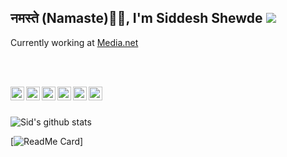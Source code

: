 <h2> नमस्ते (Namaste)🙏🏻, I'm Siddesh Shewde <img src="https://media.giphy.com/media/12oufCB0MyZ1Go/giphy.gif"> </h2>
Currently working at <a href="https://media.net/">Media.net</a>

<br><br>

<a href="https://discord.gg/UZDJNv">
  <img align="left" alt="Sid's Discord" width="22px" src="https://cdn.jsdelivr.net/npm/simple-icons@v3/icons/discord.svg" />
</a>
<a href="https://twitter.com/siddeshshewde">
  <img align="left" alt="Siddesh Shewde | Twitter" width="22px" src="https://cdn.jsdelivr.net/npm/simple-icons@v3/icons/twitter.svg" />
</a>
<a href="https://www.linkedin.com/in/siddesh-shewde-b5515416/">
  <img align="left" alt="Sid's LinkedIN" width="22px" src="https://cdn.jsdelivr.net/npm/simple-icons@v3/icons/linkedin.svg" />
</a>
<a href="https://t.me/siddeshshewde">
  <img align="left" alt="Sid's Telegram" width="22px" src="https://cdn.jsdelivr.net/npm/simple-icons@v3/icons/telegram.svg" />
</a>
<a href="https://www.instagram.com/siddesh_shewde/">
  <img align="left" alt="Sid's Instagram" width="22px" src="https://cdn.jsdelivr.net/npm/simple-icons@v3/icons/instagram.svg" />
</a>
<a href="https://www.reddit.com/user/Suspicious_July16">
  <img align="left" alt="Sid's Reddit" width="22px" src="https://cdn.jsdelivr.net/npm/simple-icons@v3/icons/reddit.svg" />
</a>

<br><br>

![Sid's github stats](https://github-readme-stats.siddeshshewde.vercel.app/api?username=siddeshshewde&show_icons=true&theme=tokyonight)

[![ReadMe Card](https://github-readme-stats.siddeshshewde.vercel.app/api/pin/?username=siddeshshewde&repo=Competitive_Programming_v2)]


<!--
<img align='right' src="https://media.giphy.com/media/836HiJc7pgzy8iNXCn/giphy.gif" width="400">

<img src="https://media.giphy.com/media/8L1Ln4gOOabZIz0Q0s/giphy.gif" width="40" height="40">

-->
